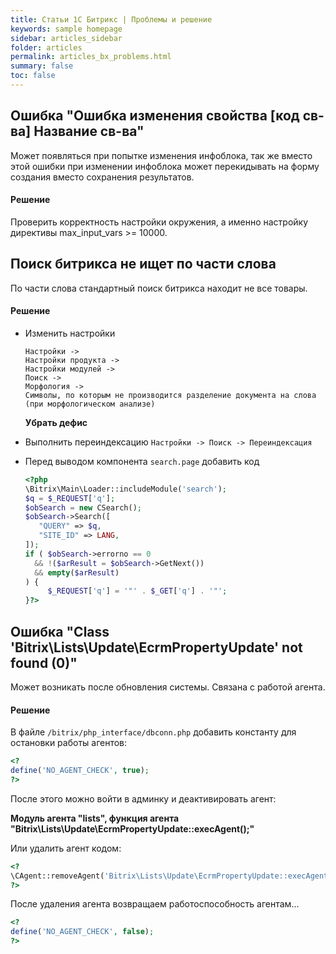 ```yaml
---
title: Статьи 1С Битрикс | Проблемы и решение
keywords: sample homepage
sidebar: articles_sidebar
folder: articles
permalink: articles_bx_problems.html
summary: false
toc: false
---
```


## Ошибка "Ошибка изменения свойства [код св-ва] Название св-ва"

Может появляться при попытке изменения инфоблока, так же вместо этой ошибки при изменении инфоблока может перекидывать на форму создания вместо сохранения результатов.

#### Решение

Проверить корректность настройки окружения, а именно настройку директивы max_input_vars >= 10000.

## Поиск битрикса не ищет по части слова

По части слова стандартный поиск битрикса находит не все товары.

#### Решение

* Изменить настройки
  ```
  Настройки -> 
  Настройки продукта -> 
  Настройки модулей -> 
  Поиск -> 
  Морфология ->
  Символы, по которым не производится разделение документа на слова (при морфологическом анализе)
  ```
  **Убрать дефис**
  
* Выполнить переиндексацию ```Настройки -> Поиск -> Переиндексация```
* Перед выводом компонента ```search.page``` добавить код

  ```php
  <?php
  \Bitrix\Main\Loader::includeModule('search');
  $q = $_REQUEST['q'];
  $obSearch = new CSearch();
  $obSearch->Search([
     "QUERY" => $q,
     "SITE_ID" => LANG,
  ]);
  if ( $obSearch->errorno == 0 
    && !($arResult = $obSearch->GetNext())
    && empty($arResult)
  ) {
       $_REQUEST['q'] = '"' . $_GET['q'] . '"';
  }?>
  ```
  
## Ошибка "Class 'Bitrix\Lists\Update\EcrmPropertyUpdate' not found (0)"
  
Может возникать после обновления системы. Связана с работой агента.
  
#### Решение

В файле ```/bitrix/php_interface/dbconn.php``` добавить константу для остановки работы агентов:

```php
<?
define('NO_AGENT_CHECK', true);
?>
```

После этого можно войти в админку и деактивировать агент:

**Модуль агента "lists", функция агента "Bitrix\Lists\Update\EcrmPropertyUpdate::execAgent();"**

Или удалить агент кодом:

```php
<?
\CAgent::removeAgent('Bitrix\Lists\Update\EcrmPropertyUpdate::execAgent();', 'lists');
?>
```

После удаления агента возвращаем работоспособность агентам...

```php
<?
define('NO_AGENT_CHECK', false);
?>
```
